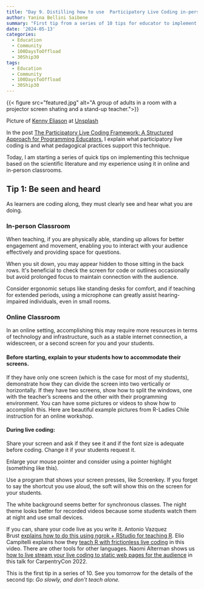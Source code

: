 ```yaml
---
title: "Day 9. Distilling how to use  Participatory Live Coding in-person and online - Tip 1"
author: Yanina Bellini Saibene
summary: "First tip from a series of 10 tips for educator to implement participatory live coding in their classroom. How to use it in-person and online"
date: '2024-05-13'
categories:
  - Education
  - Community
  - 100DaysToOffload
  - 30Ship30
tags:
  - Education
  - Community
  - 100DaysToOffload
  - 30Ship30
---
```


{{< figure src="featured.jpg" alt="A group of adults in a room with a projector screen shating and a stand-up teacher.">}}

Picture of <a href="https://unsplash.com/es/@neonbrand?utm_content=creditCopyText&utm_medium=referral&utm_source=unsplash">Kenny Eliason</a> at <a href="https://unsplash.com/es/fotos/a-group-of-people-in-a-room-with-a-projector-screen-1-aA2Fadydc?utm_content=creditCopyText&utm_medium=referral&utm_source=unsplash">Unsplash</a>
  
In the post [The Participatory Live Coding Framework: A Structured Approach for Programming Educators](/blog/2024-05-13-30ship30-day8/), I explain what participatory live coding is and what pedagogical practices support this technique.

Today, I am starting a series of quick tips on implementing this technique based on the scientific literature and my experience using it in online and in-person classrooms. 

## Tip 1: Be seen and heard

As learners are coding along, they must clearly see and hear what you are doing. 

### In-person Classroom

When teaching, if you are physically able, standing up allows for better engagement and movement, enabling you to interact with your audience effectively and providing space for questions. 

When you sit down, you may appear hidden to those sitting in the back rows. It's beneficial to check the screen for code or outlines occasionally but avoid prolonged focus to maintain connection with the audience.

Consider ergonomic setups like standing desks for comfort, and if teaching for extended periods, using a microphone can greatly assist hearing-impaired individuals, even in small rooms.

### Online Classroom

In an online setting, accomplishing this may require more resources in terms of technology and infrastructure, such as a stable internet connection, a widescreen, or a second screen for you and your students.

#### Before starting, explain to your students how to accommodate their screens. 

If they have only one screen (which is the case for most of my students), demonstrate how they can divide the screen into two vertically or horizontally. If they have two screens, show how to split the windows, one with the teacher’s screens and the other with their programming environment. You can have some pictures or videos to show how to accomplish this.  Here are beautiful example pictures from R-Ladies Chile instruction for an online workshop.

#### During live coding:

Share your screen and ask if they see it and if the font size is adequate before coding. Change it if your students request it.

Enlarge your mouse pointer and consider using a pointer highlight (something like this).

Use a program that shows your screen presses, like Screenkey. If you forget to say the shortcut you use aloud, the soft will show this on the screen for your students.

The white background seems better for synchronous classes. The night theme looks better for recorded videos because some students watch them at night and use small devices.

If you can, share your code live as you write it. Antonio Vazquez Brust [explains how to do this using ngrok + RStudio for teaching R](https://bitsandbricks.github.io/post/code-live-from-rstudio-and-share-it-with-the-world-in-real-time/). Elio Campitelli explains how they [teach R with frictionless live coding](https://youtu.be/idFpvvH1JyI) in this video. There are other tools for other languages. Naomi Alterman shows us [how to live stream your live coding to static web pages for the audience](https://youtu.be/a3uJj7Eqwzg) in this talk for CarpentryCon 2022.


This is the first tip in a series of 10. See you tomorrow for the details of the second tip: _Go slowly, and don't teach alone._  

  
